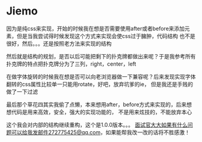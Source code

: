 # Jiemo
因为是纯css来实现，开始的时候我在想是否需要使用after或者before来添加元素，但是当我尝试得时候发现这个方式来实现会使css过于臃肿，代码结构
也不是很好，然后。。。还是按照老方法来实现的结构

然后就是结构的规划，是否以后可能把剩下的扑克牌都做出来呢？于是我参考所有扑克牌的特点把扑克牌分为了三列，right，center，left

在做字体旋转的时候我在想是否可以向老浏览器做一下兼容呢？后来发现实现字体翻转的css属性比较单一只能用rotate，好吧，放弃坑爹的ie，
但是我还是手贱的做了一下过滤

最后那个草花四其实我偷了点懒，本来想用after，before方式来实现的，后来想想代码是用来高效，安全，强大的实现功能的，
不是用来炫技的，不能放弃本心

这个我会对内部的结构继续重构，这个是1.0.0版本。。。
面试官大大如果有什么问题可以给我发邮件272775425@qq.com，如果能帮我改一改的话将不胜感激！
